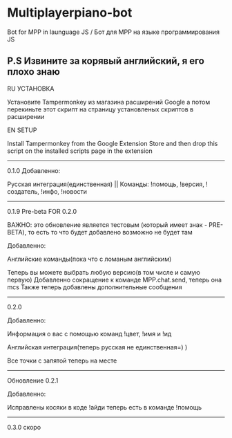 # Multiplayerpiano-bot
Bot for MPP in launguage JS / Бот для MPP на языке программирования JS

P.S Извините за корявый английский, я его плохо знаю
------------------------------------------
RU
УСТАНОВКА

Установите Tampermonkey из магазина расширений Google а потом перекиньте этот скрипт на страницу установленых скриптов в расширении 


EN
SETUP

Install Tampermonkey from the Google Extension Store and then drop this script on the installed scripts page in the extension


------------------------------------------------------------------

0.1.0
Добавленно:

Русская интеграция(единственная)  || 
Команды: !помощь, !версия, !создатель, !инфо, !новости

--------

0.1.9 Pre-beta FOR 0.2.0

ВАЖНО: это обновление является тестовым (который имеет знак - PRE-BETA), то есть то что будет добавлено возможно не будет там


Добавленно:


Английские команды(пока что с ломаным английским)

Теперь вы можете выбрать любую версию(в том числе и самую первую)
Добавленно сокращение к команде MPP.chat.send, теперь она mcs 
Также теперь добавлены дополнительные сообщения

--------

0.2.0

Добавленно:

Информация о вас с помощью команд !цвет, !имя и !ид

Английская интеграция(теперь русская не единственная=) )

Все точки с запятой теперь на месте

--------

Обновление 0.2.1

Добавленно:

Исправлены косяки в коде
!айди теперь есть в команде !помощь

--------

0.3.0 скоро
